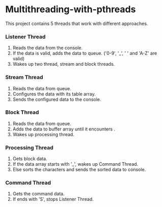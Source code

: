 # Multithreading-with-pthreads

This project contains 5 threads that work with different approaches.

### Listener Thread
1) Reads the data from the console.
2) If the data is valid, adds the data to queue. ('0-9', '_', ' ' and 'A-Z' are valid)
3) Wakes up two thread, stream and block threads.

### Stream Thread
1) Reads the data from queue.
2) Configures the data with its table array.
3) Sends the configured data to the console.

### Block Thread
1) Reads the data from queue.
2) Adds the data to buffer array until it encounters <space>.
3) Wakes up processing thread.

### Processing Thread
1) Gets block data.
2) If the data array starts with '_', wakes up Command Thread.
3) Else sorts the characters and sends the sorted data to console.

### Command Thread
1) Gets the command data.
2) If ends with 'S', stops Listener Thread.
